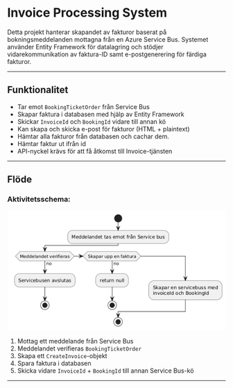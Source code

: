 ﻿# Invoice Processing System

Detta projekt hanterar skapandet av fakturor baserat på bokningsmeddelanden mottagna från en Azure Service Bus. 
Systemet använder Entity Framework för datalagring och stödjer vidarekommunikation av faktura-ID samt e-postgenerering för färdiga fakturor.

---

## Funktionalitet

-  Tar emot `BookingTicketOrder` från Service Bus
-  Skapar faktura i databasen med hjälp av Entity Framework
-  Skickar `InvoiceId` och `BookingId` vidare till annan kö
-  Kan skapa och skicka e-post för fakturor (HTML + plaintext)
-  Hämtar alla fakturor från databasen och cachar dem.
-  Hämtar faktur ut ifrån id
-  API-nyckel krävs för att få åtkomst till Invoice-tjänsten

---

## Flöde

### Aktivitetsschema:

![Aktivitetsdiagram](./Invoice_diagram.png)

1. Mottag ett meddelande från Service Bus
2. Meddelandet verifieras `BookingTicketOrder`
3. Skapa ett `CreateInvoice`-objekt
4. Spara faktura i databasen
5. Skicka vidare `InvoiceId` + `BookingId` till annan Service Bus-kö

---

